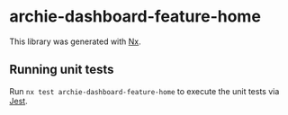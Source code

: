 # archie-dashboard-feature-home

This library was generated with [Nx](https://nx.dev).

## Running unit tests

Run `nx test archie-dashboard-feature-home` to execute the unit tests via [Jest](https://jestjs.io).
